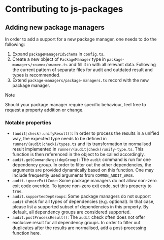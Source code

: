 # Contributing to js-packages

## Adding new package managers

In order to add a support for a new package manager, one needs to do the following:

1. Expand `packageManagerIdSchema` in `config.ts`.
2. Create a new object of `PackageManager` type in `package-managers/<name>/<name>.ts` and fill it in with all relevant data. Following the current pattern of separate files for audit and outdated result and types is recommended.
3. Extend `package-managers/package-managers.ts` record with the new package manager.

> [!NOTE]
> Should your package manager require specific behaviour, feel free to request a property addition or change.

### Notable properties

- `(audit|check).unifyResult()`: In order to process the results in a unified way, the expected type needs to be defined in `runner/(audit|check)/types.ts` and its transformation to normalised result implemented in `runner/(audit|check)/unify-type.ts`. This function is then referenced in the object to be called accordingly.
- `audit.getCommandArgs(depGroup)`: The `audit` command is run for one dependency group. In order to filter out the other dependencies, the arguments are provided dynamically based on this function. One may include frequently used arguments from `COMMON_AUDIT_ARGS`.
- `audit.ignoreExitCode`: Some package managers do not allow non-zero exit code override. To ignore non-zero exit code, set this property to `true`.
- `audit.supportedDepGroups`: Some package managers do not support `audit` check for all types of dependencies (e.g. optional). In that case, please list a supported subset of dependencies in this property. By default, all dependency groups are considered supported.
- `audit.postProcessResult()`: The `audit` check often does not offer exclusive result for all dependency groups. In order to filter out duplicates after the results are normalised, add a post-processing function here.
